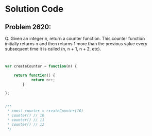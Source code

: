 #  Solution Code

## Problem 2620:

Q. Given an integer n, return a counter function. This counter function initially returns n and then returns 1 more than the previous value every subsequent time it is called (n, n + 1, n + 2, etc).

``` Javascript


var createCounter = function(n) {
    
    return function() {
            return n++;
        }
    
};


/** 
 * const counter = createCounter(10)
 * counter() // 10
 * counter() // 11
 * counter() // 12
 */
